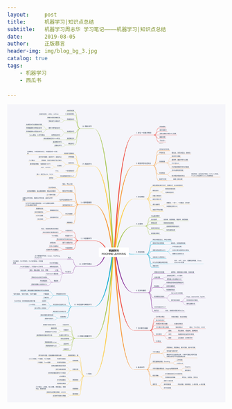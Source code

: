 ```yaml
---
layout:     post
title:      机器学习|知识点总结
subtitle:   机器学习周志华 学习笔记————机器学习|知识点总结
date:       2019-08-05
author:     正版慕言
header-img: img/blog_bg_3.jpg
catalog: true
tags:
    - 机器学习
    - 西瓜书

---
```

![](/img/MachineLearning/西瓜书-机器学习知识点总结.png)
